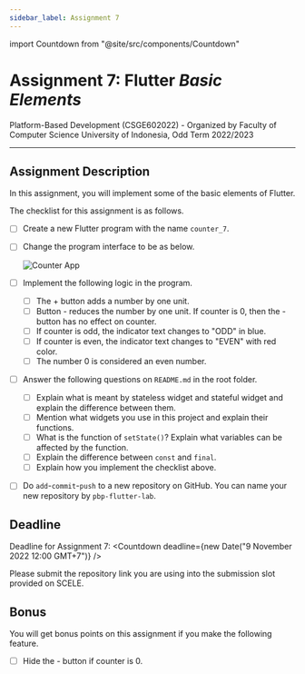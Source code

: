 ```yaml
---
sidebar_label: Assignment 7
---
```


import Countdown from "@site/src/components/Countdown"

# Assignment 7: Flutter _Basic Elements_

Platform-Based Development (CSGE602022) - Organized by Faculty of Computer Science
University of Indonesia, Odd Term 2022/2023

---

## Assignment Description

In this assignment, you will implement some of the basic elements of Flutter.

The checklist for this assignment is as follows.

- [ ] Create a new Flutter program with the name `counter_7`.
- [ ] Change the program interface to be as below.

    ![Counter App](https://i.ibb.co/N7JqmCf/Selection-577.png)

- [ ] Implement the following logic in the program.
  - [ ] The + button adds a number by one unit.
  - [ ] Button - reduces the number by one unit. If counter is 0, then the - button has no effect on counter.
  - [ ] If counter is odd, the indicator text changes to "ODD" in blue.
  - [ ] If counter is even, the indicator text changes to "EVEN" with red color.
  - [ ] The number 0 is considered an even number.
- [ ] Answer the following questions on `README.md` in the root folder.
  - [ ] Explain what is meant by stateless widget and stateful widget and explain the difference between them.
  - [ ] Mention what widgets you use in this project and explain their functions.
  - [ ] What is the function of `setState()`? Explain what variables can be affected by the function.
  - [ ] Explain the difference between `const` and `final`.
  - [ ] Explain how you implement the checklist above.
- [ ] Do `add`-`commit`-`push` to a new repository on GitHub. You can name your new repository by `pbp-flutter-lab`.

## Deadline

Deadline for Assignment 7: <Countdown deadline={new Date("9 November 2022 12:00 GMT+7")} />

Please submit the repository link you are using into the submission slot provided on SCELE.

## Bonus

You will get bonus points on this assignment if you make the following feature.

- [ ] Hide the - button if counter is 0.
